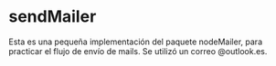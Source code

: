 # sendMailer

Esta es una pequeña implementación del paquete nodeMailer, para practicar el flujo de envío de mails. 
Se utilizó un correo @outlook.es. 
